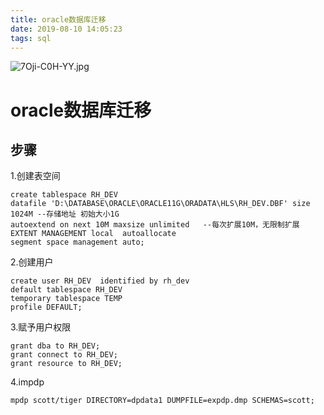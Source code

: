 ```yaml
---
title: oracle数据库迁移
date: 2019-08-10 14:05:23
tags: sql
---
```

![7Oji-C0H-YY.jpg](https://i.loli.net/2019/08/10/XqWPAg2JGQ9dVOD.jpg)
# oracle数据库迁移
 
## 步骤

1.创建表空间
```oracle-sql
create tablespace RH_DEV 
datafile 'D:\DATABASE\ORACLE\ORACLE11G\ORADATA\HLS\RH_DEV.DBF' size 1024M --存储地址 初始大小1G
autoextend on next 10M maxsize unlimited   --每次扩展10M，无限制扩展
EXTENT MANAGEMENT local  autoallocate
segment space management auto;
```
2.创建用户
```oracle-sql
create user RH_DEV  identified by rh_dev 
default tablespace RH_DEV
temporary tablespace TEMP
profile DEFAULT;
```
3.赋予用户权限
```oracle-sql
grant dba to RH_DEV;
grant connect to RH_DEV;
grant resource to RH_DEV;
```
4.impdp
```oracle-sql
mpdp scott/tiger DIRECTORY=dpdata1 DUMPFILE=expdp.dmp SCHEMAS=scott;
```